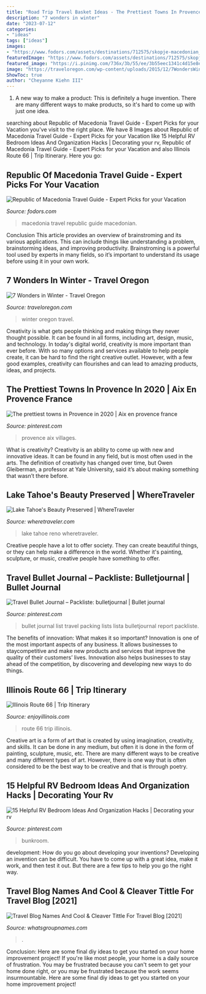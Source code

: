 ```yaml
---
title: "Road Trip Travel Basket Ideas - The Prettiest Towns In Provence In 2020"
description: "7 wonders in winter"
date: "2023-07-12"
categories:
- "ideas"
tags: ["ideas"]
images:
- "https://www.fodors.com/assets/destinations/712575/skopje-macedonian_980x650.jpg"
featuredImage: "https://www.fodors.com/assets/destinations/712575/skopje-macedonian_980x650.jpg"
featured_image: "https://i.pinimg.com/736x/3b/55/ee/3b55eec1341c4d15e8e48ac69747dfb1.jpg"
image: "https://traveloregon.com/wp-content/uploads/2015/12/7WondersWinterSlideshow_2000x1000.jpg"
ShowToc: true
author: "Cheyanne Kiehn III"
---
```



1. A new way to make a product: This is definitely a huge invention. There are many different ways to make products, so it's hard to come up with just one idea.

	

		
searching about Republic of Macedonia Travel Guide - Expert Picks for your Vacation you've visit to the right place. We have 8 Images about Republic of Macedonia Travel Guide - Expert Picks for your Vacation like 15 Helpful RV Bedroom Ideas And Organization Hacks | Decorating your rv, Republic of Macedonia Travel Guide - Expert Picks for your Vacation and also Illinois Route 66 | Trip Itinerary. Here you go:
		
    
## Republic Of Macedonia Travel Guide - Expert Picks For Your Vacation

<img loading=lazy src="https://www.fodors.com/assets/destinations/712575/skopje-macedonian_980x650.jpg" onerror="this.onerror=null;this.src='https://tse4.mm.bing.net/th?id=OIP._QTSfW1F4fmelaIq_afMCQHaE6&amp;pid=15.1';" alt="Republic of Macedonia Travel Guide - Expert Picks for your Vacation">

_Source: fodors.com_

>macedonia travel republic guide macedonian. 

	

Conclusion
This article provides an overview of brainstroming and its various applications. This can include things like understanding a problem, brainstorming ideas, and improving productivity. Brainstroming is a powerful tool used by experts in many fields, so it’s important to understand its usage before using it in your own work.

    
## 7 Wonders In Winter - Travel Oregon

<img loading=lazy src="https://traveloregon.com/wp-content/uploads/2015/12/7WondersWinterSlideshow_2000x1000.jpg" onerror="this.onerror=null;this.src='https://tse1.mm.bing.net/th?id=OIP.xGdMBmH3XPFLtDHpkTsiGAHaDt&amp;pid=15.1';" alt="7 Wonders in Winter - Travel Oregon">

_Source: traveloregon.com_

>winter oregon travel. 

	

Creativity is what gets people thinking and making things they never thought possible. It can be found in all forms, including art, design, music, and technology. In today's digital world, creativity is more important than ever before. With so many options and services available to help people create, it can be hard to find the right creative outlet. However, with a few good examples, creativity can flourishes and can lead to amazing products, ideas, and projects.

    
## The Prettiest Towns In Provence In 2020 | Aix En Provence France

<img loading=lazy src="https://i.pinimg.com/736x/9b/57/a1/9b57a10c68a1633c7a7413cd733f5b2a.jpg" onerror="this.onerror=null;this.src='https://tse1.mm.bing.net/th?id=OIP.BLpJKAfLhVpqcowT6o_8bQHaLH&amp;pid=15.1';" alt="The prettiest towns in Provence in 2020 | Aix en provence france">

_Source: pinterest.com_

>provence aix villages. 

	

What is creativity?
Creativity is an ability to come up with new and innovative ideas. It can be found in any field, but is most often used in the arts. The definition of creativity has changed over time, but Owen Gleiberman, a professor at Yale University, said it’s about making something that wasn’t there before.

    
## Lake Tahoe&#039;s Beauty Preserved | WhereTraveler

<img loading=lazy src="http://www.wheretraveler.com/sites/default/files/styles/promoted_image_social_large/public/0007.jpg?itok=VASPfYw8" onerror="this.onerror=null;this.src='https://tse3.mm.bing.net/th?id=OIP.4rPvHO5LA0GPQlGLuCcELAHaDZ&amp;pid=15.1';" alt="Lake Tahoe&#039;s Beauty Preserved | WhereTraveler">

_Source: wheretraveler.com_

>lake tahoe reno wheretraveler. 

	

Creative people have a lot to offer society. They can create beautiful things, or they can help make a difference in the world. Whether it's painting, sculpture, or music, creative people have something to offer.

    
## Travel Bullet Journal – Packliste: Bulletjournal | Bullet Journal

<img loading=lazy src="https://i.pinimg.com/736x/3b/55/ee/3b55eec1341c4d15e8e48ac69747dfb1.jpg" onerror="this.onerror=null;this.src='https://tse2.mm.bing.net/th?id=OIP.yK2SZYRVkfBfjx5FiiOmywHaJ4&amp;pid=15.1';" alt="Travel Bullet Journal – Packliste: bulletjournal | Bullet journal">

_Source: pinterest.com_

>bullet journal list travel packing lists lista bulletjournal report packliste. 

	

The benefits of innovation: What makes it so important?
Innovation is one of the most important aspects of any business. It allows businesses to staycompetitive and make new products and services that improve the quality of their customers’ lives. Innovation also helps businesses to stay ahead of the competition, by discovering and developing new ways to do things.

    
## Illinois Route 66 | Trip Itinerary

<img loading=lazy src="https://www.enjoyillinois.com/assets/Uploads/Listing-Route-66.jpg" onerror="this.onerror=null;this.src='https://tse3.mm.bing.net/th?id=OIP.CURIbcd7CfIdTtrLrPYxVwHaD-&amp;pid=15.1';" alt="Illinois Route 66 | Trip Itinerary">

_Source: enjoyillinois.com_

>route 66 trip illinois. 

	

Creative art is a form of art that is created by using imagination, creativity, and skills. It can be done in any medium, but often it is done in the form of painting, sculpture, music, etc. There are many different ways to be creative and many different types of art. However, there is one way that is often considered to be the best way to be creative and that is through poetry.

    
## 15 Helpful RV Bedroom Ideas And Organization Hacks | Decorating Your Rv

<img loading=lazy src="https://i.pinimg.com/736x/2d/72/4e/2d724ece2065d0af526738f865f1828b.jpg" onerror="this.onerror=null;this.src='https://tse1.mm.bing.net/th?id=OIP.dSWTUhMQQ6lsYpC8qWmMhAHaJ4&amp;pid=15.1';" alt="15 Helpful RV Bedroom Ideas And Organization Hacks | Decorating your rv">

_Source: pinterest.com_

>bunkroom. 

	

development: How do you go about developing your inventions?
Developing an invention can be difficult. You have to come up with a great idea, make it work, and then test it out. But there are a few tips to help you go the right way.

    
## Travel Blog Names And Cool &amp; Cleaver Tittle For Travel Blog [2021]

<img loading=lazy src="https://www.whatsgroupnames.com/wp-content/uploads/2021/05/Travel-Blog-Names-614x1536.jpg" onerror="this.onerror=null;this.src='https://tse4.mm.bing.net/th?id=OIP.SlyyyNLEHTLsRVjo50ocPAHaSh&amp;pid=15.1';" alt="Travel Blog Names And Cool &amp; Cleaver Tittle For Travel Blog [2021]">

_Source: whatsgroupnames.com_

>. 

	

Conclusion: Here are some final diy ideas to get you started on your home improvement project!
If you're like most people, your home is a daily source of frustration. You may be frustrated because you can't seem to get your home done right, or you may be frustrated because the work seems insurmountable. Here are some final diy ideas to get you started on your home improvement project!

